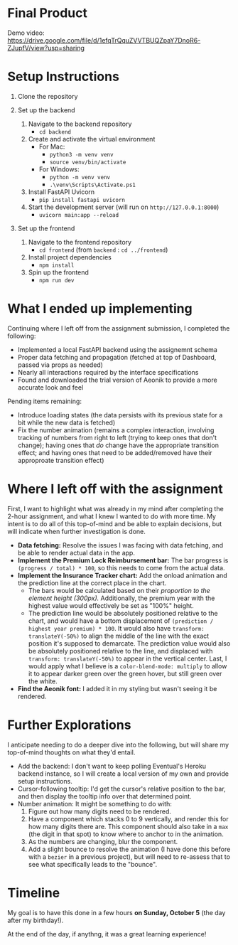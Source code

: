 # Final Product
Demo video: https://drive.google.com/file/d/1efqTrQquZVVTBUQZpaY7DnoR6-ZJupfV/view?usp=sharing

# Setup Instructions
1. Clone the repository
2. Set up the backend
   1. Navigate to the backend repository
       - `cd backend`
   2. Create and activate the virtual environment
       -  For Mac:
          - `python3 -m venv venv`
          - `source venv/bin/activate`
       - For Windows:
          - `python -m venv venv`
          - `.\venv\Scripts\Activate.ps1`
   3. Install FastAPI Uvicorn
       - `pip install fastapi uvicorn`
   4. Start the development server (will run on `http://127.0.0.1:8000`)
       - `uvicorn main:app --reload`


3. Set up the frontend
   1. Navigate to the frontend repository
       - `cd frontend` (from `backend` : `cd ../frontend`)
   2. Install project dependencies
       - `npm install`
   3. Spin up the frontend
       - `npm run dev`

# What I ended up implementing
Continuing where I left off from the assignment submission, I completed the following:
- Implemented a local FastAPI backend using the assignemnt schema 
- Proper data fetching and propagation (fetched at top of Dashboard, passed via props as needed)
- Nearly all interactions required by the interface specifications
- Found and downloaded the trial version of Aeonik to provide a more accurate look and feel

Pending items remaining:
- Introduce loading states (the data persists with its previous state for a bit while the new data is fetched)
- Fix the number animation (remains a complex interaction, involving tracking of numbers from right to left (trying to keep ones that don't change); having ones that _do_ change have the appropriate transition effect; and having ones that need to be added/removed have their approproate transition effect)

# Where I left off with the assignment
First, I want to highlight what was already in my mind after completing the 2-hour assignment, and what I knew I wanted to do with more time. My intent is to do all of this top-of-mind and be able to explain decisions, but will indicate when further investigation is done.
- **Data fetching:** Resolve the issues I was facing with data fetching, and be able to render actual data in the app.
- **Implement the Premium Lock Reimbursement bar:** The bar progress is `(progress / total) * 100`, so this needs to come from the actual data.
- **Implement the Insurance Tracker chart:** Add the onload animation and the prediction line at the correct place in the chart.
  - The bars would be calculated based on their _proportion to the element height (300px)._ Additionally, the premium year with the highest value would effectively be set as "100%" height.
  - The prediction line would be absolutely positioned relative to the chart, and would have a bottom displacement of `(prediction / highest year premium) * 100`. It would also have `transform: translateY(-50%)` to align the middle of the line with the exact position it's supposed to demarcate. The prediction value would also be absolutely positioned relative to the line, and displaced with `transform: translateY(-50%)` to appear in the vertical center. Last, I would apply what I believe is a `color-blend-mode: multiply` to allow it to appear darker green over the green hover, but still green over the white.
- **Find the Aeonik font:** I added it in my styling but wasn't seeing it be rendered.

# Further Explorations
I anticipate needing to do a deeper dive into the following, but will share my top-of-mind thoughts on what they'd entail.
- Add the backend: I don't want to keep polling Eventual's Heroku backend instance, so I will create a local version of my own and provide setup instructions.
- Cursor-following tooltip: I'd get the cursor's relative position to the bar, and then display the tooltip info over that determined point.
- Number animation: It might be something to do with:
  1. Figure out how many digits need to be rendered.
  2. Have a component which stacks 0 to 9 vertically, and render this for how many digits there are. This component should also take in a `max` (the digit in that spot) to know where to anchor to in the animation.
  3. As the numbers are changing, blur the component.
  4. Add a slight bounce to resolve the animation (I have done this before with a `bezier` in a previous project), but will need to re-assess that to see what specifically leads to the "bounce".

# Timeline
My goal is to have this done in a few hours **on Sunday, October 5** (the day after my birthday!).

At the end of the day, if anythng, it was a great learning experience!